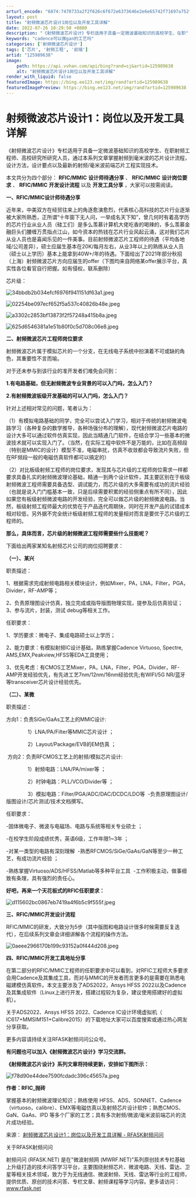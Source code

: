 ```yaml
---
arturl_encode: "6874:7470733a2f2f626c6f672e6373646e2e6e65742f71697a752f:61727469636c652f64657461696c732f313235393839363338"
layout: post
title: "射频微波芯片设计1岗位以及开发工具详解"
date: 2022-07-26 10:29:50 +0800
description: "《射频微波芯片设计》专栏适用于具备一定微波基础知识的高校学生、在职"
keywords: "cadence可以做gan的工艺吗"
categories: ['射频微波芯片设计']
tags: ['芯片', '射频工程', '前端']
artid: "125989638"
image:
    path: https://api.vvhan.com/api/bing?rand=sj&artid=125989638
    alt: "射频微波芯片设计1岗位以及开发工具详解"
render_with_liquid: false
featuredImage: https://bing.ee123.net/img/rand?artid=125989638
featuredImagePreview: https://bing.ee123.net/img/rand?artid=125989638
---
```


# 射频微波芯片设计1：岗位以及开发工具详解

《射频微波芯片设计》专栏适用于具备一定微波基础知识的高校学生、在职射频工程师、高校研究所研究人员，通过本系列文章掌握射频到毫米波的芯片设计流程，设计方法，设计要点以及最新的射频/毫米波前端芯片工程实现技术。

本文共分为四个部分：
**RFIC/MMIC**
**设计师待遇分享**
、
**RFIC/MMIC**
**设计岗位要求**
、
**RFIC/MMIC**
**开发设计流程**
以及
**开发工具分享**
，大家可以按需阅读。

**一、RFIC/MMIC设计师待遇分享**

近年来，中美双方在经贸往来上的角逐愈演愈烈，代表核心高科技的芯片行业逐渐被大家所熟悉，正所谓“十年窗下无人问，一举成名天下知”，曾几何时有着高学历的芯片行业从业人员（硅工们）是多么羡慕计算机大佬吃香的喝辣的，多么羡慕金融巨头们腰缠万贯指点江山，如今资本的热钱在芯片行业风起云涌，这对我们芯片从业人员也是喜闻乐见的一件美事。目前射频微波芯片工程师的待遇（平均各地域/公司差异），硕士应届生基本在20K/每月左右，从业3年以上的熟练从业人员（硕士以上学历）基本上能拿到40W+/年的待遇。下面给出了2021年部分秋招（上海）射频微波芯片方向应届生的offer（下图均来自网络某offer展示平台，真实性各位看官自行把握。如有侵权，联系删除）

芯片级：

![34bbdb2b034efcf6976f941151df63a1.jpeg](https://i-blog.csdnimg.cn/blog_migrate/f9b19288efeadc84431868335a869fde.jpeg)

![02254be097ecf652f5a537c40826b48e.jpeg](https://i-blog.csdnimg.cn/blog_migrate/e86933c612c0dabc138b869c76b52b56.jpeg)

![a3302c2853bf13873f2f57248a415b8a.jpeg](https://i-blog.csdnimg.cn/blog_migrate/9796e1703c5c985274384bc197084aef.jpeg)

![625d6546381a1e51b80f0c5d708c06e8.jpeg](https://i-blog.csdnimg.cn/blog_migrate/f61e3d6e777dbc08d79c0a593ae4720f.jpeg)

**二、射频微波芯片工程师岗位要求**

射频微波芯片属于模拟芯片的一个分支，在无线电子系统中扮演着不可或缺的角色，其重要性不言而喻。

对于还未参与到该行业的准开发者们难免会问到：

**1.有电路基础，但无射频微波专业背景的可以入门吗，怎么入门？**

**2.有射频微波板级开发基础的可以入门吗，怎么入门？**

针对上述相对常见的问题，笔者认为：

（1）有模拟电路基础的同学，完全可以尝试入门学习，相对于传统的射频微波电路学习（各种复杂的数学推导，各种场强分布的理解），现代射频微波芯片电路的设计大多可以通过软件仿真实现，因此当精通几门软件，在结合学习一些基本的微波技术就可以实现入门了。（当然，在实际工程中软件不是万能的，比如在高频段（特别是MMIC的设计）模型不准，电磁串扰，仿真不收敛都会导致流片失败，但在RF频段一般的电磁仿真软件都可以搞定的）

（2）对比板级射频工程师的岗位要求，发现其与芯片级的工程师岗位需求一样都要求具备扎实的射频微波理论基础，精通一到两个设计软件，其主要区别在于板级射频微波工程师需要具备选型、调试能力，而芯片级的大多需要有成功的流片经验（也就是说入门门槛基本一致，只是后续需要积累的经验侧重点有所不同），因此如果您有板级射频微波电路的开发经验，完全可以做芯片级的射频微波电路。当然，板级射频工程师最大的优势在于产品迭代周期快，同时在开发产品的试错成本相对较低，另外据不完全统计板级射频工程师的发量相对而言是要优于芯片级的工程师的。

**那么，具体而言，芯片级的射频微波工程师需要些什么技能呢？**

下面给出两家某知名射频芯片公司的岗位招聘要求：

**（一）、某兴**

职责描述：

1、根据需求完成射频电路相关模块设计，例如Mixer，PA，LNA，Filter，PGA，Divider，RF-AMP等；&nbsp;

2、负责原理图设计仿真，独立完成或指导版图物理实现，提参及后仿真验证； 3、参与流片，封装，测试 debug等相关工作。

任职要求：

1、学历要求：微电子、集成电路硕士以上学历；&nbsp;

2、能力要求：有模拟射频IC设计基础，熟练掌握Cadence Virtuoso, Spectre, AMS,EMX,Peakview,HFSS等EDA工具使用；

3、优先考虑：有CMOS工艺Mixer，PA，LNA，Filter，PGA，Divider，RF-AMP开发经验优先，有先进工艺7nm/12nm/16nm经验优先;有WIFI/5G NR/蓝牙等transceiver芯片设计经验优先。

**（二）、某微**

职责描述：

方向1：负责SiGe/GaAs工艺上的MMIC设计:&nbsp;

&nbsp; &nbsp; &nbsp; &nbsp; &nbsp; &nbsp; &nbsp; &nbsp;1）LNA/PA/Filter等MMIC芯片设计 ；

&nbsp; &nbsp; &nbsp; &nbsp; &nbsp; &nbsp; &nbsp; &nbsp;2）Layout/Package/EVB的EM仿真 ；

&nbsp;方向2：负责RFCMOS工艺上的射频/模拟芯片设计:&nbsp;&nbsp;

&nbsp; &nbsp; &nbsp; &nbsp; &nbsp; &nbsp; &nbsp; &nbsp;1）射频电路：LNA/PA/mixer等 ；

&nbsp; &nbsp; &nbsp; &nbsp; &nbsp; &nbsp; &nbsp; &nbsp;2）时钟电路：PLL/VCO/Divider等 ；

&nbsp; &nbsp; &nbsp; &nbsp; &nbsp; &nbsp; &nbsp; &nbsp;3）模拟电路：Filter/PGA/ADC/DAC/DCDC/LDO等&nbsp; -负责原理图设计/版图设计/芯片测试/技术文档撰写。

任职要求：&nbsp;

-固体微电子、微波与电磁场、电路与系统等相关专业硕士 ；

-在校学生阶段成绩优秀，英语6级，工作年限1~3年 ；

-对某一类型的电路有深刻理解&nbsp; -熟悉RFCMOS/SiGe/GaAs/GaN等至少一种工艺，有成功流片经验 ；

-熟练掌握Virtuoso/ADS/HFSS/Matlab等多种平台工具&nbsp; -工作积极主动，做事细致有条理，具有强烈的责任心。

**好吧，再来一个天花板式的RFIC任职要求：**

![d115602bc0867eb7419a4f6b5c9f555f.jpeg](https://i-blog.csdnimg.cn/blog_migrate/8a6d24113504861fdb0ea6c54de7c2c4.jpeg)

**三、RFIC/MMIC开发设计流程**

RFIC/MMIC的研发，大致分为5步（其中版图和电路设计很多时候需要反复迭代），在后续系列文章会详细讲解各个流程的操作方法。

![0aeee2966170b199c93152a0f444d208.jpeg](https://i-blog.csdnimg.cn/blog_migrate/ecf8c9c3b9822dcc2058a79c024fdac1.jpeg)

**四、RFIC/MMIC开发工具地址分享**

在第二部分的RFIC/MMIC工程师的任职要求中可以看到，对RFIC工程师大多要求会用Cadence及其集成工具，而对与MMIC的开发者而言更多的是需要在熟悉电磁建模仿真软件。本文主要涉及了ADS2022，Ansys HFSS 2022以及Cadence及其集成软件（Linux上进行开发，搭建过程较为复杂，建议使用搭建好的虚拟机）。

关于ADS2022、Ansys HFSS 2022、Cadence IC设计环境虚拟机（ IC617+MMSIM151+Calibre2015）的下载地址大家可以百度搜索或通过热心网友分享获取。

更多内容请持续关注RFASK射频问问公众号。

**有问题也可以加入《射频微波芯片设计》学习交流群。**

**《射频微波芯片设计》系列文章将持续更新，安排如下图所示：**

![f78d90e44dee7590fcdadc396c45657a.jpeg](https://i-blog.csdnimg.cn/blog_migrate/58b132b411a78ef444a3a6858fdef0c9.jpeg)

**作者：RFIC\_抛砖**

掌握基本的射频微波理论知识；熟练使用 HFSS、ADS、SONNET、Cadence（virtuoso，calibre）、EMX等电磁仿真以及射频芯片设计软件；熟悉CMOS、GaN、GaAs、IPD 等多个厂家的工艺；具有多次射频/微波/毫米波前端芯片的流片成功经验。

来源：
[射频微波芯片设计1：岗位以及开发工具详解 - RFASK射频问问](https://www.rfask.net/article-613.html "射频微波芯片设计1：岗位以及开发工具详解 - RFASK射频问问")

关于RFASK射频问问&nbsp;

射频问问 (RFASK.NET) 是在"微波射频网 (MWRF.NET)”系列原创技术专栏基础上升级打造的技术问答学习平台，主要围绕射频芯片、微波电路、天线、雷达、卫星等相关技术领域，致力于为无线通信、微波射频、天线、雷达等行业的工程师，提供优质、原创的技术问答、专栏文章、射频课程等学习内容。更多请访问：www.rfask.net